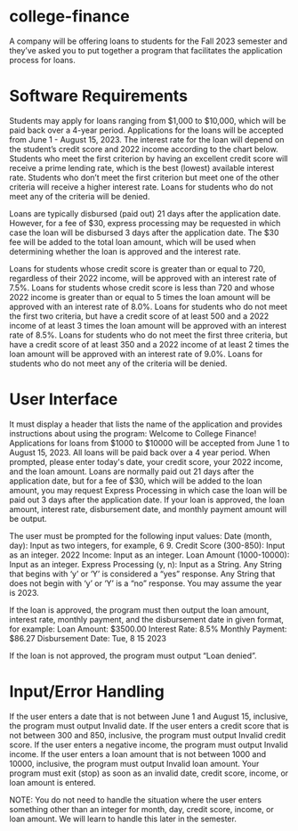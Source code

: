 # college-finance
A company will be offering loans to students for the Fall 2023 semester and they’ve asked you to put together a program that facilitates the application process 
for loans.

# Software Requirements

Students may apply for loans ranging from $1,000 to $10,000, which will be paid back over a 4-year period. Applications for the loans will be accepted from June 
1 - August 15, 2023. The interest rate for the loan will depend on the student’s credit score and 2022 income according to the chart below. Students who meet the 
first criterion by having an excellent credit score will receive a prime lending rate, which is the best (lowest) available interest rate. Students who don’t meet 
the first criterion but meet one of the other criteria will receive a higher interest rate. Loans for students who do not meet any of the criteria will be denied.

Loans are typically disbursed (paid out) 21 days after the application date. However, for a fee of $30, express processing may be requested in which case the loan 
will be disbursed 3 days after the application date. The $30 fee will be added to the total loan amount, which will be used when determining whether the loan is 
approved and the interest rate.

Loans for students whose credit score is greater than or equal to 720, regardless of their 2022 income, will be approved with an interest rate of 7.5%.
Loans for students whose credit score is less than 720 and whose 2022 income is greater than or equal to 5 times the loan amount will be approved with an interest 
rate of 8.0%.
Loans for students who do not meet the first two criteria, but have a credit score of at least 500 and a 2022 income of at least 3 times the loan amount will be 
approved with an interest rate of 8.5%.
Loans for students who do not meet the first three criteria, but have a credit score of at least 350 and a 2022 income of at least 2 times the loan amount will be 
approved with an interest rate of 9.0%.
Loans for students who do not meet any of the criteria will be denied.

# User Interface

It must display a header that lists the name of the application and provides instructions about using the program:
                 Welcome to College Finance!
 Applications for loans from $1000 to $10000 will be accepted from
June 1 to August 15, 2023. All loans will be paid back over a
4 year period. When prompted, please enter today's date, your credit
score, your 2022 income, and the loan amount. Loans are normally paid
out 21 days after the application date, but for a fee of $30, which
will be added to the loan amount, you may request Express Processing
in which case the loan will be paid out 3 days after the application
date. If your loan is approved, the loan amount, interest rate,
disbursement date, and monthly payment amount will be output. 

The user must be prompted for the following input values:
Date (month, day): Input as two integers, for example, 6 9.
Credit Score (300-850): Input as an integer.
2022 Income: Input as an integer.
Loan Amount (1000-10000): Input as an integer.
Express Processing (y, n): Input as a String. Any String that begins with ‘y’ or ‘Y’ is considered a “yes” response. Any String that does not begin with 
‘y’ or ‘Y’ is a “no” response.
You may assume the year is 2023.

If the loan is approved, the program must then output the loan amount, interest rate, monthly payment, and the disbursement date in given format, for example:
Loan Amount: $3500.00
Interest Rate: 8.5%
Monthly Payment: $86.27
Disbursement Date: Tue, 8 15 2023

If the loan is not approved, the program must output “Loan denied”.

# Input/Error Handling

If the user enters a date that is not between June 1 and August 15, inclusive, the program must output Invalid date. If the user enters a credit score that is 
not between 300 and 850, inclusive, the program must output Invalid credit score. If the user enters a negative income, the program must output Invalid income. 
If the user enters a loan amount that is not between 1000 and 10000, inclusive, the program must output Invalid loan amount. Your program must exit (stop) as 
soon as an invalid date, credit score, income, or loan amount is entered.

NOTE: You do not need to handle the situation where the user enters something other than an integer for month, day, credit score, income, or loan amount. 
We will learn to handle this later in the semester.
